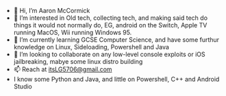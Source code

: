 - 👋 Hi, I’m Aaron McCormick
- 👀 I’m interested in Old tech, collecting tech, and making said tech do things it would not normally do, EG, android on the Switch, Apple TV running MacOS, Wii running Windows 95.
- 🌱 I’m currently learning GCSE Computer Science, and have some furthur knowledge on Linux, Sideloading, Powershell and Java
- 💞️ I’m looking to collaborate on any low-level console exploits or iOS jailbreaking, mabye some linux distro building
- 📫 Reach at itsLG5706@gmail.com
- I know some Python and Java, and little on Powershell, C++ and Android Studio

<!---
LG5706-AaronMcCormick/LG5706-AaronMcCormick is a ✨ special ✨ repository because its `README.md` (this file) appears on your GitHub profile.
You can click the Preview link to take a look at your changes.
--->
